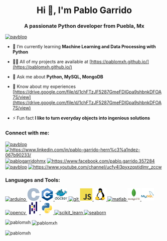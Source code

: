 <h1 align="center">Hi 👋, I'm Pablo Garrido</h1>
<h3 align="center">A passionate Python developer from Puebla, Mx</h3>

<p align="left"> <a href="https://twitter.com/pavblop" target="blank"><img src="https://img.shields.io/twitter/follow/pavblop?logo=twitter&style=for-the-badge" alt="pavblop" /></a> </p>

- 🌱 I’m currently learning **Machine Learning and Data Processing with Python**

- 👨‍💻 All of my projects are available at [https://pablomxh.github.io/](https://pablomxh.github.io/)

- 💬 Ask me about **Python, MySQL, MongoDB**

- 📄 Know about my experiences [https://drive.google.com/file/d/1chFTzJF5287GmeFDlGpa9shbnkDFOA7S/view](https://drive.google.com/file/d/1chFTzJF5287GmeFDlGpa9shbnkDFOA7S/view)

- ⚡ Fun fact **I like to turn everyday objects into ingenious solutions**

<h3 align="left">Connect with me:</h3>
<p align="left">
<a href="https://twitter.com/pavblop" target="blank"><img align="center" src="https://raw.githubusercontent.com/rahuldkjain/github-profile-readme-generator/master/src/images/icons/Social/twitter.svg" alt="pavblop" height="30" width="40" /></a>
<a href="https://linkedin.com/in/https://www.linkedin.com/in/pablo-garrido-hern%c3%a1ndez-067b90233/" target="blank"><img align="center" src="https://raw.githubusercontent.com/rahuldkjain/github-profile-readme-generator/master/src/images/icons/Social/linked-in-alt.svg" alt="https://www.linkedin.com/in/pablo-garrido-hern%c3%a1ndez-067b90233/" height="30" width="40" /></a>
<a href="https://kaggle.com/pablogarridohmx" target="blank"><img align="center" src="https://raw.githubusercontent.com/rahuldkjain/github-profile-readme-generator/master/src/images/icons/Social/kaggle.svg" alt="pablogarridohmx" height="30" width="40" /></a>
<a href="https://fb.com/https://www.facebook.com/pablo.garrido.357284" target="blank"><img align="center" src="https://raw.githubusercontent.com/rahuldkjain/github-profile-readme-generator/master/src/images/icons/Social/facebook.svg" alt="https://www.facebook.com/pablo.garrido.357284" height="30" width="40" /></a>
<a href="https://instagram.com/pavblop" target="blank"><img align="center" src="https://raw.githubusercontent.com/rahuldkjain/github-profile-readme-generator/master/src/images/icons/Social/instagram.svg" alt="pavblop" height="30" width="40" /></a>
<a href="https://www.youtube.com/c/https://www.youtube.com/channel/ucfy4l3pyxzqstidlmr_zccw" target="blank"><img align="center" src="https://raw.githubusercontent.com/rahuldkjain/github-profile-readme-generator/master/src/images/icons/Social/youtube.svg" alt="https://www.youtube.com/channel/ucfy4l3pyxzqstidlmr_zccw" height="30" width="40" /></a>
</p>

<h3 align="left">Languages and Tools:</h3>
<p align="left"> <a href="https://www.arduino.cc/" target="_blank" rel="noreferrer"> <img src="https://cdn.worldvectorlogo.com/logos/arduino-1.svg" alt="arduino" width="40" height="40"/> </a> <a href="https://www.cprogramming.com/" target="_blank" rel="noreferrer"> <img src="https://raw.githubusercontent.com/devicons/devicon/master/icons/c/c-original.svg" alt="c" width="40" height="40"/> </a> <a href="https://www.w3schools.com/cpp/" target="_blank" rel="noreferrer"> <img src="https://raw.githubusercontent.com/devicons/devicon/master/icons/cplusplus/cplusplus-original.svg" alt="cplusplus" width="40" height="40"/> </a> <a href="https://www.docker.com/" target="_blank" rel="noreferrer"> <img src="https://raw.githubusercontent.com/devicons/devicon/master/icons/docker/docker-original-wordmark.svg" alt="docker" width="40" height="40"/> </a> <a href="https://git-scm.com/" target="_blank" rel="noreferrer"> <img src="https://www.vectorlogo.zone/logos/git-scm/git-scm-icon.svg" alt="git" width="40" height="40"/> </a> <a href="https://developer.mozilla.org/en-US/docs/Web/JavaScript" target="_blank" rel="noreferrer"> <img src="https://raw.githubusercontent.com/devicons/devicon/master/icons/javascript/javascript-original.svg" alt="javascript" width="40" height="40"/> </a> <a href="https://www.linux.org/" target="_blank" rel="noreferrer"> <img src="https://raw.githubusercontent.com/devicons/devicon/master/icons/linux/linux-original.svg" alt="linux" width="40" height="40"/> </a> <a href="https://www.mathworks.com/" target="_blank" rel="noreferrer"> <img src="https://upload.wikimedia.org/wikipedia/commons/2/21/Matlab_Logo.png" alt="matlab" width="40" height="40"/> </a> <a href="https://www.mongodb.com/" target="_blank" rel="noreferrer"> <img src="https://raw.githubusercontent.com/devicons/devicon/master/icons/mongodb/mongodb-original-wordmark.svg" alt="mongodb" width="40" height="40"/> </a> <a href="https://www.mysql.com/" target="_blank" rel="noreferrer"> <img src="https://raw.githubusercontent.com/devicons/devicon/master/icons/mysql/mysql-original-wordmark.svg" alt="mysql" width="40" height="40"/> </a> <a href="https://opencv.org/" target="_blank" rel="noreferrer"> <img src="https://www.vectorlogo.zone/logos/opencv/opencv-icon.svg" alt="opencv" width="40" height="40"/> </a> <a href="https://pandas.pydata.org/" target="_blank" rel="noreferrer"> <img src="https://raw.githubusercontent.com/devicons/devicon/2ae2a900d2f041da66e950e4d48052658d850630/icons/pandas/pandas-original.svg" alt="pandas" width="40" height="40"/> </a> <a href="https://www.python.org" target="_blank" rel="noreferrer"> <img src="https://raw.githubusercontent.com/devicons/devicon/master/icons/python/python-original.svg" alt="python" width="40" height="40"/> </a> <a href="https://scikit-learn.org/" target="_blank" rel="noreferrer"> <img src="https://upload.wikimedia.org/wikipedia/commons/0/05/Scikit_learn_logo_small.svg" alt="scikit_learn" width="40" height="40"/> </a> <a href="https://seaborn.pydata.org/" target="_blank" rel="noreferrer"> <img src="https://seaborn.pydata.org/_images/logo-mark-lightbg.svg" alt="seaborn" width="40" height="40"/> </a> </p>

<p><img align="left" src="https://github-readme-stats.vercel.app/api/top-langs?username=pablomxh&show_icons=true&locale=en&layout=compact" alt="pablomxh" /></p>

<p>&nbsp;<img align="center" src="https://github-readme-stats.vercel.app/api?username=pablomxh&show_icons=true&locale=en" alt="pablomxh" /></p>

<p><img align="center" src="https://github-readme-streak-stats.herokuapp.com/?user=pablomxh&" alt="pablomxh" /></p>

